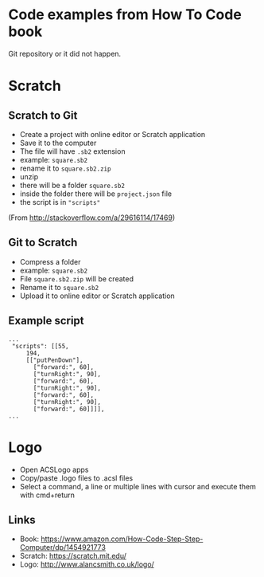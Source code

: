 # Code examples from How To Code book

Git repository or it did not happen.

# Scratch

## Scratch to Git

- Create a project with online editor or Scratch application
- Save it to the computer
- The file will have `.sb2` extension
- example: `square.sb2`
- rename it to `square.sb2.zip`
- unzip
- there will be a folder `square.sb2`
- inside the folder there will be `project.json` file
- the script is in `"scripts"`

(From http://stackoverflow.com/a/29616114/17469)

## Git to Scratch 

- Compress a folder
- example: `square.sb2`
- File `square.sb2.zip` will be created
- Rename it to `square.sb2`
- Upload it to online editor or Scratch application

## Example script

    ...
     "scripts": [[55,
         194,
         [["putPenDown"],
           ["forward:", 60],
           ["turnRight:", 90],
           ["forward:", 60],
           ["turnRight:", 90],
           ["forward:", 60],
           ["turnRight:", 90],
           ["forward:", 60]]]],
    ...

# Logo

- Open ACSLogo apps
- Copy/paste .logo files to .acsl files
- Select a command, a line or multiple lines with cursor and execute them with cmd+return

## Links

- Book: https://www.amazon.com/How-Code-Step-Step-Computer/dp/1454921773
- Scratch: https://scratch.mit.edu/
- Logo: http://www.alancsmith.co.uk/logo/
